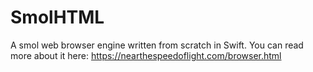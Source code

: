 # SmolHTML

A smol web browser engine written from scratch in Swift. You can read more about it here: https://nearthespeedoflight.com/browser.html
